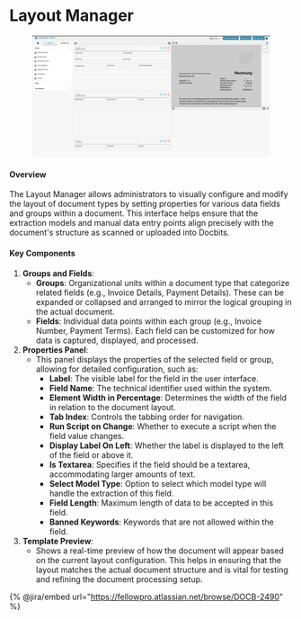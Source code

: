 # Layout Manager

<figure><img src="../../../../.gitbook/assets/Bildschirmfoto 2024-05-08 um 08.46.24.png" alt=""><figcaption></figcaption></figure>

#### Overview

The Layout Manager allows administrators to visually configure and modify the layout of document types by setting properties for various data fields and groups within a document. This interface helps ensure that the extraction models and manual data entry points align precisely with the document's structure as scanned or uploaded into Docbits.

#### Key Components

1. **Groups and Fields**:
   * **Groups**: Organizational units within a document type that categorize related fields (e.g., Invoice Details, Payment Details). These can be expanded or collapsed and arranged to mirror the logical grouping in the actual document.
   * **Fields**: Individual data points within each group (e.g., Invoice Number, Payment Terms). Each field can be customized for how data is captured, displayed, and processed.
2. **Properties Panel**:
   * This panel displays the properties of the selected field or group, allowing for detailed configuration, such as:
     * **Label**: The visible label for the field in the user interface.
     * **Field Name**: The technical identifier used within the system.
     * **Element Width in Percentage**: Determines the width of the field in relation to the document layout.
     * **Tab Index**: Controls the tabbing order for navigation.
     * **Run Script on Change**: Whether to execute a script when the field value changes.
     * **Display Label On Left**: Whether the label is displayed to the left of the field or above it.
     * **Is Textarea**: Specifies if the field should be a textarea, accommodating larger amounts of text.
     * **Select Model Type**: Option to select which model type will handle the extraction of this field.
     * **Field Length**: Maximum length of data to be accepted in this field.
     * **Banned Keywords**: Keywords that are not allowed within the field.
3. **Template Preview**:
   * Shows a real-time preview of how the document will appear based on the current layout configuration. This helps in ensuring that the layout matches the actual document structure and is vital for testing and refining the document processing setup.

{% @jira/embed url="https://fellowpro.atlassian.net/browse/DOCB-2490" %}
